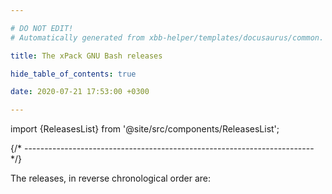 ```yaml
---

# DO NOT EDIT!
# Automatically generated from xbb-helper/templates/docusaurus/common.

title: The xPack GNU Bash releases

hide_table_of_contents: true

date: 2020-07-21 17:53:00 +0300

---
```


import {ReleasesList} from '@site/src/components/ReleasesList';

{/* ------------------------------------------------------------------------ */}

The releases, in reverse chronological order are:

<ReleasesList />
